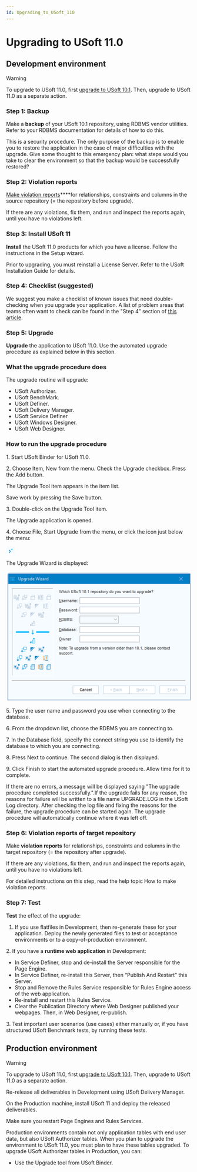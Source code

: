 ```yaml
---
id: Upgrading_to_USoft_110
---
```


# Upgrading to USoft 11.0

## Development environment

> [!WARNING]
> To upgrade to USoft 11.0, first [upgrade to USoft 10.1](/docs/USoft%20for%20administrators/Upgrading%20to%20USoft%2010/Upgrading%20to%20USoft%20101.md). Then, upgrade to USoft 11.0 as a separate action.

### Step 1: Backup

Make a **backup** of your USoft 10.1 repository, using RDBMS vendor utilities. Refer to your RDBMS documentation for details of how to do this.

This is a security procedure. The only purpose of the backup is to enable you to restore the application in the case of major difficulties with the upgrade. Give some thought to this emergency plan: what steps would you take to clear the environment so that the backup would be successfully restored?

### Step 2: Violation reports

[Make violation reports]()****for relationships, constraints and columns in the source repository (= the repository before upgrade).

If there are any violations, fix them, and run and inspect the reports again, until you have no violations left.

### Step 3: Install USoft 11

**Install** the USoft 11.0 products for which you have a license. Follow the instructions in the Setup wizard.

Prior to upgrading, you must reinstall a License Server. Refer to the USoft Installation Guide for details.

### Step 4: Checklist (suggested)

We suggest you make a checklist of known issues that need double-checking when you upgrade your application. A list of problem areas that teams often want to check can be found in the "Step 4” section of [this article](/docs/USoft%20for%20administrators/Upgrading%20to%20USoft%2010/Upgrading%20the%20Development%20environment%20to%20USoft%20100.md).

### Step 5: Upgrade

**Upgrade** the application to USoft 11.0. Use the automated upgrade procedure as explained below in this section.

### What the upgrade procedure does

The upgrade routine will upgrade:

- USoft Authorizer.
- USoft BenchMark.
- USoft Definer.
- USoft Delivery Manager.
- USoft Service Definer
- USoft Windows Designer.
- USoft Web Designer.

### How to run the upgrade procedure

1. Start USoft Binder for USoft 11.0.

2. Choose Item, New from the menu. Check the Upgrade checkbox. Press the Add button.

The Upgrade Tool item appears in the item list.

Save work by pressing the Save button.

3. Double-click on the Upgrade Tool item.

The Upgrade application is opened.

4. Choose File, Start Upgrade from the menu, or click the icon just below the menu:

![](./assets/3d07f7a9-252d-4796-8b10-1540c2ed80eb.png)

The Upgrade Wizard is displayed:

![](./assets/35d57b8f-d2ad-4e8f-8a80-df457aeca498.png)

5. Type the user name and password you use when connecting to the database.

6. From the dropdown list, choose the RDBMS you are connecting to.

7. In the Database field, specify the connect string you use to identify the database to which you are connecting.

8. Press Next to continue. The second dialog is then displayed.

9. Click Finish to start the automated upgrade procedure. Allow time for it to complete.

If there are no errors, a message will be displayed saying "The upgrade procedure completed successfully.".If the upgrade fails for any reason, the reasons for failure will be written to a file name UPGRADE.LOG in the USoft Log directory. After checking the log file and fixing the reasons for the failure, the upgrade procedure can be started again. The upgrade procedure will automatically continue where it was left off.

### Step 6: Violation reports of target repository

Make **violation reports** for relationships, constraints and columns in the target repository (= the repository after upgrade).

If there are any violations, fix them, and run and inspect the reports again, until you have no violations left.

For detailed instructions on this step, read the help topic How to make violation reports.

### Step 7: Test

**Test** the effect of the upgrade:

1. If you use flatfiles in Development, then re-generate these for your application. Deploy the newly generated files to test or acceptance environments or to a copy-of-production environment.

2. If you have a **runtime web application** in Development:

- In Service Definer, stop and de-install the Server responsible for the Page Engine.
- In Service Definer, re-install this Server, then “Publish And Restart” this Server.
- Stop and Remove the Rules Service responsible for Rules Engine access of the web application.
- Re-install and restart this Rules Service.
- Clear the Publication Directory where Web Designer published your webpages. Then, in Web Designer, re-publish.

3. Test important user scenarios (use cases) either manually or, if you have structured USoft Benchmark tests, by running these tests.

## Production environment

> [!WARNING]
> To upgrade to USoft 11.0, first [upgrade to USoft 10.1](/docs/USoft%20for%20administrators/Upgrading%20to%20USoft%2010/Upgrading%20to%20USoft%20101.md). Then, upgrade to USoft 11.0 as a separate action.

Re-release all deliverables in Development using USoft Delivery Manager.

On the Production machine, install USoft 11 and deploy the released deliverables.

Make sure you restart Page Engines and Rules Services.

Production environments contain not only application tables with end user data, but also USoft Authorizer tables. When you plan to upgrade the environment to USoft 11.0, you must plan to have these tables upgraded. To upgrade USoft Authorizer tables in Production, you can:

- Use the Upgrade tool from USoft Binder.